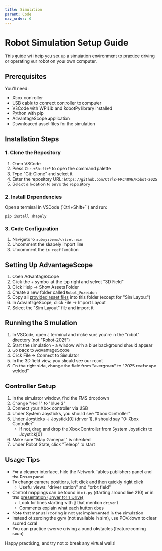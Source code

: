 ```yaml
---
title: Simulation
parent: Code
nav_order: 6
---
```


# Robot Simulation Setup Guide

This guide will help you set up a simulation environment to practice driving or operating our robot on your own computer.

## Prerequisites

You'll need:
- Xbox controller
- USB cable to connect controller to computer
- VSCode with WPILib and RobotPy library installed
- Python with pip
- AdvantageScope application
- Downloaded asset files for the simulation

## Installation Steps

### 1. Clone the Repository

1. Open VSCode
2. Press `Ctrl+Shift+P` to open the command palette
3. Type "Git: Clone" and select it
4. Enter the repository URL: `https://github.com/CtrlZ-FRC4096/Robot-2025`
5. Select a location to save the repository

### 2. Install Dependencies

Open a terminal in VSCode (`Ctrl+Shift+``) and run:

```bash
pip install shapely
```

### 3. Code Configuration

1. Navigate to `subsystems/drivetrain`
2. Uncomment the shapely import line
3. Uncomment the `in_reef` function

## Setting Up AdvantageScope

1. Open AdvantageScope
2. Click the + symbol at the top right and select "3D Field"
3. Click Help → Show Assets Folder
4. Create a new folder called `Robot_Pozeidon`
5. Copy all [provided asset files](https://drive.google.com/drive/u/0/folders/1rVEbu60AOfilqxDEY39a5hA1TCb83dNU) into this folder (except for "Sim Layout") 
6. In AdvantageScope, click File → Import Layout
7. Select the "Sim Layout" file and import it

## Running the Simulation

1. In VSCode, open a terminal and make sure you're in the "robot" directory (not "Robot-2025")
2. Start the simulation - a window with a blue background should appear
3. Go back to AdvantageScope
4. Click File → Connect to Simulator
5. In the 3D field view, you should see our robot
6. On the right side, change the field from "evergreen" to "2025 reefscape welded"

## Controller Setup

1. In the simulator window, find the FMS dropdown
2. Change "red 1" to "blue 2"
3. Connect your Xbox controller via USB
4. Under System Joysticks, you should see "Xbox Controller"
5. Under Joysticks → Joystick[0] (driver 1), it should say "0: Xbox Controller"
   - If not, drag and drop the Xbox Controller from System Joysticks to Joystick[0]
6. Make sure "Map Gamepad" is checked
7. Under Robot State, click "Teleop" to start

## Usage Tips

- For a cleaner interface, hide the Network Tables publishers panel and the Poses panel
- To change camera positions, left click and then quickly right click
  - Useful views: "driver station" and "orbit field"
- Control mappings can be found in `oi.py` (starting around line 210) or in this [presentation (Driver for 1 Drive)](https://docs.google.com/presentation/d/1NHCgngR71NpEcgdR1aAaeR7wjS5Su4QubvW28qUdTVU/edit?slide=id.g36d884e8600_0_0#slide=id.g36d884e8600_0_0)
  - Look for lines starting with `@` that mention `driver1`
  - Comments explain what each button does
- Note that manual scoring is not yet implemented in the simulation
- Instead of zeroing the gyro (not available in sim), use POV.down to clear scored coral
- You can practice swerve driving around obstacles (feature coming soon)

Happy practicing, and try not to break any virtual walls!
